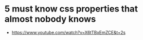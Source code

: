 # 5 must know css properties that almost nobody knows

* <https://www.youtube.com/watch?v=X6tTBxEmZCE&t=2s>
